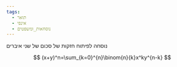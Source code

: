 ```yaml
---
tags:
  - תואר
  - אינפי
  - נוסחאות_ומשפטים
---
```

נוסחה לפיתוח חזקות של סכום של שני איברים

$$ (x+y)^n=\sum_{k=0}^{n}\binom{n}{k}x^ky^{n-k} $$